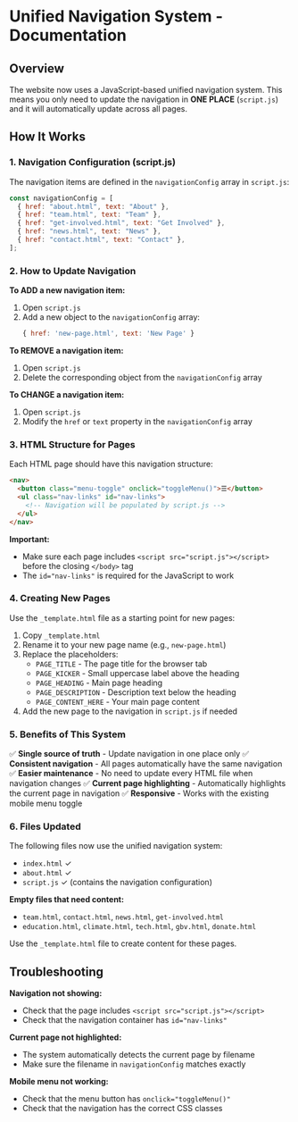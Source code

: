 # Unified Navigation System - Documentation

## Overview

The website now uses a JavaScript-based unified navigation system. This means you only need to update the navigation in **ONE PLACE** (`script.js`) and it will automatically update across all pages.

## How It Works

### 1. Navigation Configuration (script.js)

The navigation items are defined in the `navigationConfig` array in `script.js`:

```javascript
const navigationConfig = [
  { href: "about.html", text: "About" },
  { href: "team.html", text: "Team" },
  { href: "get-involved.html", text: "Get Involved" },
  { href: "news.html", text: "News" },
  { href: "contact.html", text: "Contact" },
];
```

### 2. How to Update Navigation

**To ADD a new navigation item:**

1. Open `script.js`
2. Add a new object to the `navigationConfig` array:
   ```javascript
   { href: 'new-page.html', text: 'New Page' }
   ```

**To REMOVE a navigation item:**

1. Open `script.js`
2. Delete the corresponding object from the `navigationConfig` array

**To CHANGE a navigation item:**

1. Open `script.js`
2. Modify the `href` or `text` property in the `navigationConfig` array

### 3. HTML Structure for Pages

Each HTML page should have this navigation structure:

```html
<nav>
  <button class="menu-toggle" onclick="toggleMenu()">☰</button>
  <ul class="nav-links" id="nav-links">
    <!-- Navigation will be populated by script.js -->
  </ul>
</nav>
```

**Important:**

- Make sure each page includes `<script src="script.js"></script>` before the closing `</body>` tag
- The `id="nav-links"` is required for the JavaScript to work

### 4. Creating New Pages

Use the `_template.html` file as a starting point for new pages:

1. Copy `_template.html`
2. Rename it to your new page name (e.g., `new-page.html`)
3. Replace the placeholders:
   - `PAGE_TITLE` - The page title for the browser tab
   - `PAGE_KICKER` - Small uppercase label above the heading
   - `PAGE_HEADING` - Main page heading
   - `PAGE_DESCRIPTION` - Description text below the heading
   - `PAGE_CONTENT_HERE` - Your main page content
4. Add the new page to the navigation in `script.js` if needed

### 5. Benefits of This System

✅ **Single source of truth** - Update navigation in one place only
✅ **Consistent navigation** - All pages automatically have the same navigation
✅ **Easier maintenance** - No need to update every HTML file when navigation changes
✅ **Current page highlighting** - Automatically highlights the current page in navigation
✅ **Responsive** - Works with the existing mobile menu toggle

### 6. Files Updated

The following files now use the unified navigation system:

- `index.html` ✓
- `about.html` ✓
- `script.js` ✓ (contains the navigation configuration)

**Empty files that need content:**

- `team.html`, `contact.html`, `news.html`, `get-involved.html`
- `education.html`, `climate.html`, `tech.html`, `gbv.html`, `donate.html`

Use the `_template.html` file to create content for these pages.

## Troubleshooting

**Navigation not showing:**

- Check that the page includes `<script src="script.js"></script>`
- Check that the navigation container has `id="nav-links"`

**Current page not highlighted:**

- The system automatically detects the current page by filename
- Make sure the filename in `navigationConfig` matches exactly

**Mobile menu not working:**

- Check that the menu button has `onclick="toggleMenu()"`
- Check that the navigation has the correct CSS classes
